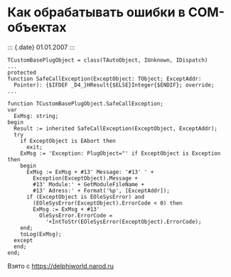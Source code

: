 Как обрабатывать ошибки в COM-объектах
======================================

::: {.date}
01.01.2007
:::

    TCustomBasePlugObject = class(TAutoObject, IUnknown, IDispatch)
    ...
    protected
    function SafeCallException(ExceptObject: TObject; ExceptAddr:
      Pointer): {$IFDEF _D4_}HResult{$ELSE}Integer{$ENDIF}; override;
    ...
     
    function TCustomBasePlugObject.SafeCallException;
    var
      ExMsg: string;
    begin
      Result := inherited SafeCallException(ExceptObject, ExceptAddr);
      try
        if ExceptObject is EAbort then
          exit;
        ExMsg := 'Exception: PlugObject="' if ExceptObject is Exception then
        begin
          ExMsg := ExMsg + #13' Message: '#13' ' +
            Exception(ExceptObject).Message +
            #13' Module:' + GetModuleFileName +
            #13' Adress:' + Format('%p', [ExceptAddr]);
          if (ExceptObject is EOleSysError) and
            (EOleSysError(ExceptObject).ErrorCode < 0) then
            ExMsg := ExMsg + #13'
              OleSysError.ErrorCode =
                '+IntToStr(EOleSysError(ExceptObject).ErrorCode);
        end;
        toLog(ExMsg);
      except
      end;
    end;

Взято с <https://delphiworld.narod.ru>
